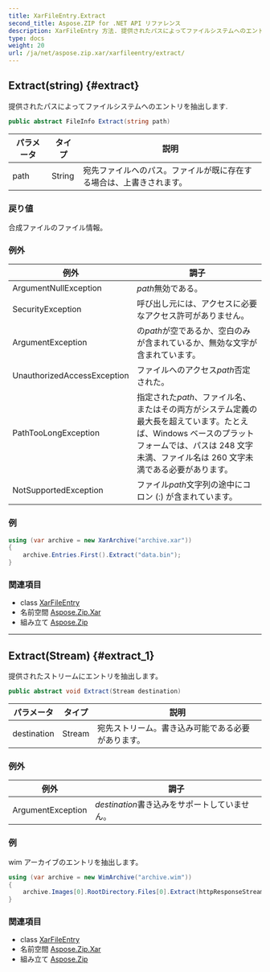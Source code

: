 ```yaml
---
title: XarFileEntry.Extract
second_title: Aspose.ZIP for .NET API リファレンス
description: XarFileEntry 方法. 提供されたパスによってファイルシステムへのエントリを抽出します.
type: docs
weight: 20
url: /ja/net/aspose.zip.xar/xarfileentry/extract/
---
```

## Extract(string) {#extract}

提供されたパスによってファイルシステムへのエントリを抽出します.

```csharp
public abstract FileInfo Extract(string path)
```

| パラメータ | タイプ | 説明 |
| --- | --- | --- |
| path | String | 宛先ファイルへのパス。ファイルが既に存在する場合は、上書きされます。 |

### 戻り値

合成ファイルのファイル情報。

### 例外

| 例外 | 調子 |
| --- | --- |
| ArgumentNullException | *path*無効である。 |
| SecurityException | 呼び出し元には、アクセスに必要なアクセス許可がありません。 |
| ArgumentException | の*path*が空であるか、空白のみが含まれているか、無効な文字が含まれています。 |
| UnauthorizedAccessException | ファイルへのアクセス*path*否定された。 |
| PathTooLongException | 指定された*path*、ファイル名、またはその両方がシステム定義の最大長を超えています。たとえば、Windows ベースのプラットフォームでは、パスは 248 文字未満、ファイル名は 260 文字未満である必要があります。 |
| NotSupportedException | ファイル*path*文字列の途中にコロン (:) が含まれています。 |

### 例

```csharp
using (var archive = new XarArchive("archive.xar"))
{
    archive.Entries.First().Extract("data.bin");
}
```

### 関連項目

* class [XarFileEntry](../)
* 名前空間 [Aspose.Zip.Xar](../../xarfileentry/)
* 組み立て [Aspose.Zip](../../../)

---

## Extract(Stream) {#extract_1}

提供されたストリームにエントリを抽出します。

```csharp
public abstract void Extract(Stream destination)
```

| パラメータ | タイプ | 説明 |
| --- | --- | --- |
| destination | Stream | 宛先ストリーム。書き込み可能である必要があります。 |

### 例外

| 例外 | 調子 |
| --- | --- |
| ArgumentException | *destination*書き込みをサポートしていません。 |

### 例

wim アーカイブのエントリを抽出します。

```csharp
using (var archive = new WimArchive("archive.wim"))
{
    archive.Images[0].RootDirectory.Files[0].Extract(httpResponseStream);
}
```

### 関連項目

* class [XarFileEntry](../)
* 名前空間 [Aspose.Zip.Xar](../../xarfileentry/)
* 組み立て [Aspose.Zip](../../../)


